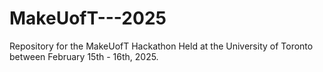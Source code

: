 # MakeUofT---2025
Repository for the MakeUofT Hackathon Held at the University of Toronto between February 15th - 16th, 2025.

